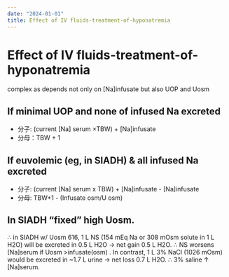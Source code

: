 ```yaml
---
date: "2024-01-01"
title: Effect of IV fluids-treatment-of-hyponatremia
---
```


# Effect of IV fluids-treatment-of-hyponatremia

complex as depends not only on [Na]infusate but also UOP and Uosm

## If minimal UOP and none of infused Na excreted
* 分子: (current [Na] serum ×TBW) + [Na]infusate
* 分母：TBW + 1

## If euvolemic (eg, in SIADH) & all infused Na excreted
* 分子: (current [Na] serum x TBW) + [Na]infusate - [Na]infusate
* 分母:  TBW+1 - (Infusate osm/U osm)

## In SIADH “fixed” high Uosm.
∴ in SIADH w/ Uosm 616,
1 L NS (154 mEq Na or 308 mOsm solute in 1 L H2O) will be excreted in 0.5 L H2O → net gain 0.5 L H2O.
∴ NS worsens [Na]serum if Uosm >infusate(osm) .
In contrast, 1 L 3% NaCl (1026 mOsm) would be excreted in ~1.7 L urine → net loss 0.7 L H2O.
∴ 3% saline ↑ [Na]serum.
